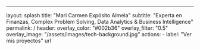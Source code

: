 ---
layout: splash
title: "Mari Carmen Expósito Almela"
subtitle: "Experta en Finanzas, Complex Problem Solving, Data Analytics & Business Intelligence"
permalink: /
header:
  overlay_color: "#002b36"
  overlay_filter: "0.5"
  overlay_image: "/assets/images/tech-background.jpg"
  actions:
    - label: "Ver mis proyectos"
      url
